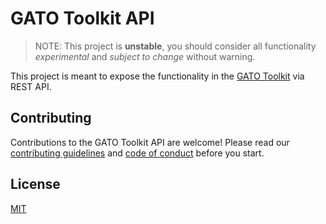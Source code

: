 # GATO Toolkit API

> NOTE: This project is **unstable**, you should consider all functionality *experimental* and *subject to change* without warning.

This project is meant to expose the functionality in the [GATO Toolkit](https://github.com/FyZyX/gato-toolkit) via REST API.

## Contributing

Contributions to the GATO Toolkit API are welcome! Please read our [contributing guidelines](docs/CONTRIBUTING.md) and [code of conduct](docs/CODE-OF-CONDUCT.md) before you start.

## License

[MIT](https://choosealicense.com/licenses/mit/)
